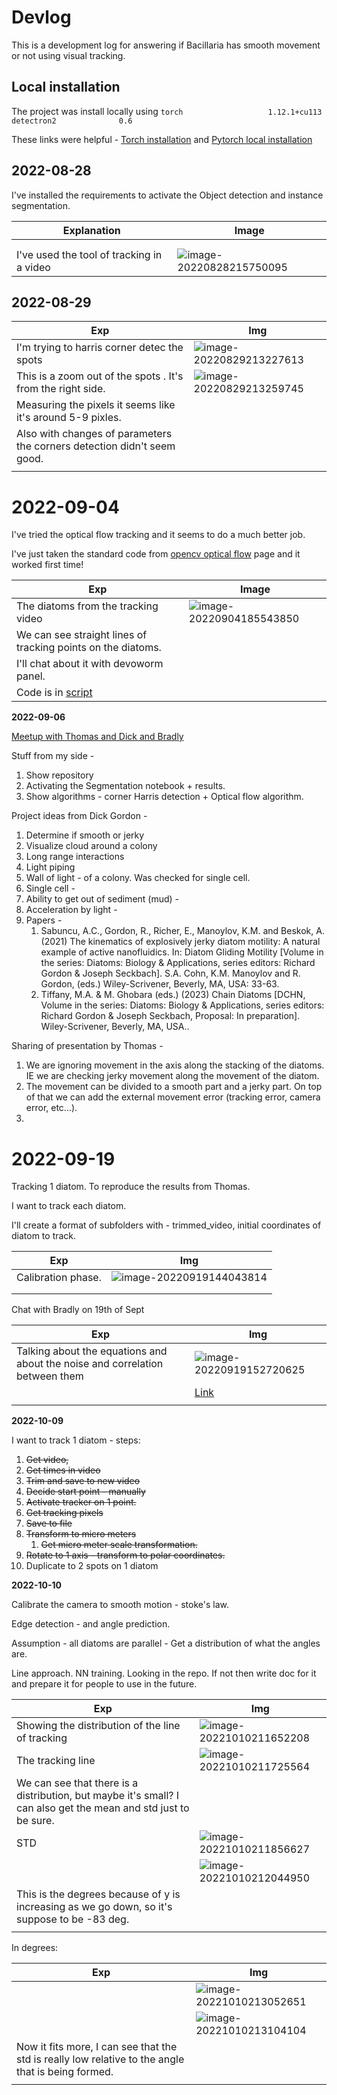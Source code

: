 # Devlog

This is a development log for answering if Bacillaria has smooth movement or not using visual tracking.

## Local installation

The project was install locally using 
`
torch                   1.12.1+cu113
detectron2              0.6
`

These links were helpful - [Torch installation](https://detectron2.readthedocs.io/en/latest/tutorials/install.html) and [Pytorch local installation](https://pytorch.org/get-started/locally/)



## 2022-08-28

I've installed the requirements to activate the Object detection and instance segmentation. 



| Explanation                               | Image                                                        |
| ----------------------------------------- | ------------------------------------------------------------ |
|                                           |                                                              |
|                                           |                                                              |
| I've used the tool of tracking in a video | ![image-20220828215750095](devlog.assets/image-20220828215750095.png) |



## 2022-08-29

| Exp                                                          | Img                                                          |
| ------------------------------------------------------------ | ------------------------------------------------------------ |
| I'm trying to harris corner detec the spots                  | ![image-20220829213227613](devlog.assets/image-20220829213227613.png) |
| This is a zoom out of the spots . It's from the right side.  | ![image-20220829213259745](devlog.assets/image-20220829213259745.png) |
| Measuring the pixels it seems like it's around 5-9 pixles.   |                                                              |
| Also with changes of parameters the corners detection didn't seem good. |                                                              |
|                                                              |                                                              |

# 2022-09-04

I've tried the optical flow tracking and it seems to do a much better job. 

I've just taken the standard code from [opencv optical flow](https://docs.opencv.org/3.4/d4/dee/tutorial_optical_flow.html) page and it worked first time!

| Exp                                                          | Image                                                        |
| ------------------------------------------------------------ | ------------------------------------------------------------ |
| The diatoms from the tracking video                          | ![image-20220904185543850](devlog.assets/image-20220904185543850.png) |
| We can see straight lines of tracking points on the diatoms. |                                                              |
| I'll chat about it with devoworm panel.                      |                                                              |
| Code is in [script](Smooth-Movement/opt_flow_track.py)       |                                                              |



**2022-09-06**

<u>Meetup with Thomas and Dick and Bradly</u>

Stuff from my side - 

1. Show repository 
2. Activating the Segmentation notebook + results. 
3. Show algorithms - corner Harris detection + Optical flow algorithm. 



Project ideas from Dick Gordon - 

1. Determine if smooth or jerky 
2. Visualize cloud around a colony 
3. Long range interactions 
4. Light piping 
5. Wall of light - of a colony. Was checked for single cell.
6. Single cell - 
7. Ability to get out of sediment (mud) - 
8. Acceleration by light - 
9. Papers - 
   1. Sabuncu, A.C., Gordon, R., Richer, E., Manoylov, K.M. and Beskok, A. (2021) The kinematics of explosively jerky diatom motility: A natural example of active nanofluidics. In:  Diatom Gliding Motility [Volume in the series: Diatoms: Biology & Applications, series editors: Richard Gordon & Joseph Seckbach]. S.A. Cohn, K.M. Manoylov and R. Gordon, (eds.) Wiley-Scrivener, Beverly, MA, USA: 33-63. 
   2. Tiffany, M.A. & M. Ghobara (eds.) (2023) Chain Diatoms [DCHN, Volume in the series: Diatoms: Biology & Applications, series editors: Richard Gordon & Joseph Seckbach, Proposal: In preparation]. Wiley-Scrivener, Beverly, MA, USA.. 

Sharing of presentation by Thomas - 

1. We are ignoring movement in the axis along the stacking of the diatoms. IE we are checking jerky movement along the movement of the diatom.
2. The movement can be divided to a smooth part and a jerky part. On top of that we can add the external movement error (tracking error, camera error, etc...).
3. 

# 2022-09-19

Tracking 1 diatom. To reproduce the results from Thomas.

I want to track each diatom. 

I'll create a format of subfolders with - trimmed_video, initial coordinates of diatom to track.

| Exp                | Img                                                          |
| ------------------ | ------------------------------------------------------------ |
| Calibration phase. | ![image-20220919144043814](devlog.assets/image-20220919144043814.png) |
|                    |                                                              |
|                    |                                                              |

Chat with Bradly on 19th of Sept

| Exp                                                          | Img                                                          |
| ------------------------------------------------------------ | ------------------------------------------------------------ |
| Talking about the equations and about the noise and correlation between them | ![image-20220919152720625](devlog.assets/image-20220919152720625.png) |
|                                                              | [Link](https://jamboard.google.com/d/1YlKtX_YqosTLvHO8j6gvSWQ3rVQxp1z1YlQujrOfo14/viewer?f=0) |
|                                                              |                                                              |

**2022-10-09**

I want to track 1 diatom - steps:

1. ~~Get video,~~ 
2. ~~Get times in video~~
3. ~~Trim and save to new video~~
4. ~~Decide start point - manually~~
5. ~~Activate tracker on 1 point.~~ 
6. ~~Get tracking pixels~~
7. ~~Save to file~~
8. ~~Transform to micro meters~~
   1. ~~Get micro meter scale transformation.~~
9. ~~Rotate to 1 axis - transform to polar coordinates.~~
10. Duplicate to 2 spots on 1 diatom



**2022-10-10**



Calibrate the camera to smooth motion - stoke's law. 

Edge detection - and angle prediction. 

Assumption - all diatoms are parallel - Get a distribution of what the angles are. 

Line approach. NN training. Looking in the repo. If not then write doc for it and prepare it for people to use in the future. 



| Exp                                                          | Img                                                          |
| ------------------------------------------------------------ | ------------------------------------------------------------ |
| Showing the distribution of the line of tracking             | ![image-20221010211652208](devlog.assets/image-20221010211652208.png) |
| The tracking line                                            | ![image-20221010211725564](devlog.assets/image-20221010211725564.png) |
| We can see that there is a distribution, but maybe it's small? I can also get the mean and std just to be sure. |                                                              |
| STD                                                          | ![image-20221010211856627](devlog.assets/image-20221010211856627.png) |
|                                                              | ![image-20221010212044950](devlog.assets/image-20221010212044950.png) |
| This is the degrees because of y is increasing as we go down, so it's suppose to be -83 deg. |                                                              |
|                                                              |                                                              |

In degrees:

| Exp                                                          | Img                                                          |
| ------------------------------------------------------------ | ------------------------------------------------------------ |
|                                                              | ![image-20221010213052651](devlog.assets/image-20221010213052651.png) |
|                                                              | ![image-20221010213104104](devlog.assets/image-20221010213104104.png) |
| Now it fits more, I can see that the std is really low relative to the angle that is being formed. |                                                              |
|                                                              |                                                              |

